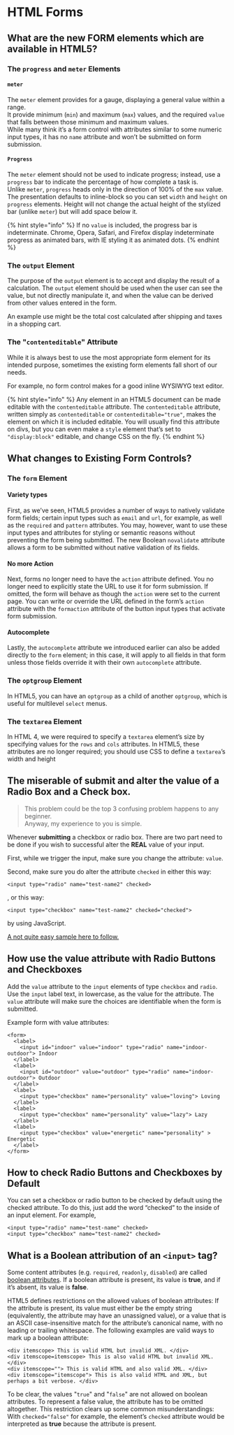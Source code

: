 # HTML Forms

## What are the new FORM elements which are available in HTML5?

### **The `progress` and `meter` Elements**

#### `meter`

The `meter` element provides for a gauge, displaying a general value within a range.   
It provide minimum \(`min`\) and maximum \(`max`\) values, and the required `value` that falls between those minimum and maximum values.   
While many think it’s a form control with attributes similar to some numeric input types, it has no `name` attribute and won’t be submitted on form submission.

#### `Progress`

The `meter` element should not be used to indicate progress; instead, use a `progress` bar to indicate the percentage of how complete a task is.  
Unlike `meter`, `progress` heads only in the direction of 100% of the `max` value. The presentation defaults to inline-block so you can set `width` and `height` on `progress` elements. Height will not change the actual height of the stylized bar \(unlike `meter`\) but will add space below it.

{% hint style="info" %}
If no `value` is included, the progress bar is indeterminate. Chrome, Opera, Safari, and Firefox display indeterminate progress as animated bars, with IE styling it as animated dots.
{% endhint %}

### **The `output` Element**

The purpose of the `output` element is to accept and display the result of a calculation. The `output` element should be used when the user can see the value, but not directly manipulate it, and when the value can be derived from other values entered in the form. 

An example use might be the total cost calculated after shipping and taxes in a shopping cart.  


### **The "`contenteditable`" Attribute**

While it is always best to use the most appropriate form element for its intended purpose, sometimes the existing form elements fall short of our needs.

For example, no form control makes for a good inline WYSIWYG text editor.

{% hint style="info" %}
Any element in an HTML5 document can be made editable with the `contenteditable` attribute. The `contenteditable` attribute, written simply as `contenteditable` or `contenteditable="true"`, makes the element on which it is included editable. You will usually find this attribute on divs, but you can even make a `style` element that’s set to `"display:block"` editable, and change CSS on the fly.
{% endhint %}

## **What** changes to Existing Form Controls?

### **The `form` Element**

#### **Variety types**

First, as we’ve seen, HTML5 provides a number of ways to natively validate form fields; certain input types such as `email` and `url`, for example, as well as the `required` and `pattern` attributes. You may, however, want to use these input types and attributes for styling or semantic reasons without preventing the form being submitted. The new Boolean `novalidate` attribute allows a form to be submitted without native validation of its fields.

#### No more Action

Next, forms no longer need to have the `action` attribute defined. You no longer need to explicitly state the URL to use it for form submission. If omitted, the form will behave as though the `action` were set to the current page. You can write or override the URL defined in the form’s `action` attribute with the `formaction` attribute of the button input types that activate form submission.

#### Autocomplete

Lastly, the `autocomplete` attribute we introduced earlier can also be added directly to the `form` element; in this case, it will apply to all fields in that form unless those fields override it with their own `autocomplete` attribute.

### **The `optgroup` Element**

In HTML5, you can have an `optgroup` as a child of another `optgroup`, which is useful for multilevel `select` menus.

### **The `textarea` Element**

In HTML 4, we were required to specify a `textarea` element’s size by specifying values for the `rows` and `cols` attributes. In HTML5, these attributes are no longer required; you should use CSS to define a `textarea`’s width and height

## **The miserable of submit and alter the value of a Radio Box and a Check box.**

> This problem could be the top 3 confusing problem happens to any beginner.  
> Anyway, my experience to you is simple.

Whenever **submitting** a checkbox or radio box. There are two part  need to be done if you wish to successful alter the **REAL** value of your input.

First, while we trigger the input, make sure you change the attribute: `value`.

Second, make sure you do alter the attribute `checked` in either this way:

```markup
<input type="radio" name="test-name2" checked>
```

 , or this way:

```markup
<input type="checkbox" name="test-name2" checked="checked">
```

by using JavaScript.

[A not quite easy sample here to follow.](https://www.dyn-web.com/tutorials/forms/examples/pizza.php)

## How use the value attribute with Radio Buttons and Checkboxes

Add the `value` attribute to the `input` elements of type `checkbox` and `radio`. Use the `input` label text, in lowercase, as the value for the attribute. The `value` attribute will make sure the choices are identifiable when the form is submitted.

Example form with value attributes:

```markup
<form>
  <label>
    <input id="indoor" value="indoor" type="radio" name="indoor-outdoor"> Indoor
  </label>
  <label>
    <input id="outdoor" value="outdoor" type="radio" name="indoor-outdoor"> Outdoor
  </label>
  <label>
    <input type="checkbox" name="personality" value="loving"> Loving
  </label>
  <label>
    <input type="checkbox" name="personality" value="lazy"> Lazy
  </label>
  <label>
    <input type="checkbox" value="energetic" name="personality" > Energetic 
  </label>
</form>
```

## How to check Radio Buttons and Checkboxes by Default

You can set a checkbox or radio button to be checked by default using the checked attribute. To do this, just add the word “checked” to the inside of an input element. For example,

```markup
<input type="radio" name="test-name" checked>
<input type="checkbox" name="test-name2" checked>
```

## What is a Boolean attribution of an `<input>` tag?

Some content attributes \(e.g. `required`, `readonly`, `disabled`\) are called [boolean attributes](https://www.w3.org/TR/html52/infrastructure.html#sec-boolean-attributes). If a boolean attribute is present, its value is **true**, and if it’s absent, its value is **false**.

HTML5 defines restrictions on the allowed values of boolean attributes: If the attribute is present, its value must either be the empty string \(equivalently, the attribute may have an unassigned value\), or a value that is an ASCII case-insensitive match for the attribute’s canonical name, with no leading or trailing whitespace. The following examples are valid ways to mark up a boolean attribute:

```markup
<div itemscope> This is valid HTML but invalid XML. </div>
<div itemscope=itemscope> This is also valid HTML but invalid XML. </div>
<div itemscope=""> This is valid HTML and also valid XML. </div>
<div itemscope="itemscope"> This is also valid HTML and XML, but perhaps a bit verbose. </div>
```

To be clear, the values "`true`" and "`false`" are not allowed on boolean attributes. To represent a false value, the attribute has to be omitted altogether. This restriction clears up some common misunderstandings: With `checked="false"` for example, the element’s `checked` attribute would be interpreted as **true** because the attribute is present.  


